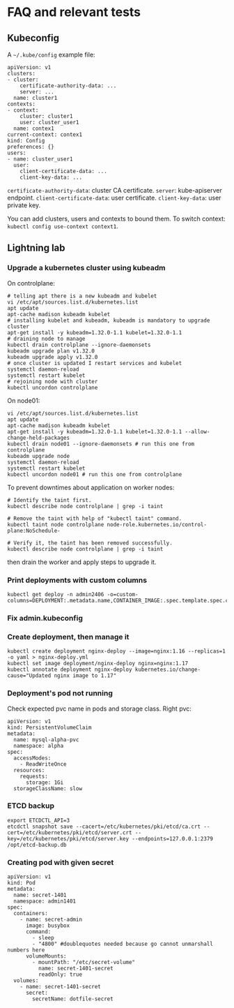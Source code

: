 # FAQ and relevant tests

## Kubeconfig
A `~/.kube/config` example file:
```
apiVersion: v1
clusters:
- cluster:
    certificate-authority-data: ...
    server: ...
  name: cluster1
contexts:
- context:
    cluster: cluster1
    user: cluster_user1
  name: contex1
current-context: contex1
kind: Config
preferences: {}
users:
- name: cluster_user1
  user:
    client-certificate-data: ...
    client-key-data: ...
```
`certificate-authority-data`: cluster CA certificate.
`server`: kube-apiserver endpoint.
`client-certificate-data`: user certificate.
`client-key-data`: user private key.

You can add clusters, users and contexts to bound them. To switch context: `kubectl config use-context context1`.

## Lightning lab

### Upgrade a kubernetes cluster using kubeadm
On controlplane:
```
# telling apt there is a new kubeadm and kubelet
vi /etc/apt/sources.list.d/kubernetes.list
apt update
apt-cache madison kubeadm kubelet
# installing kubelet and kubeadm, kubeadm is mandatory to upgrade cluster
apt-get install -y kubeadm=1.32.0-1.1 kubelet=1.32.0-1.1
# draining node to manage
kubectl drain controlplane --ignore-daemonsets
kubeadm upgrade plan v1.32.0
kubeadm upgrade apply v1.32.0
# once cluster is updated I restart services and kubelet
systemctl daemon-reload
systemctl restart kubelet
# rejoining node with cluster
kubectl uncordon controlplane
```

On node01:
```
vi /etc/apt/sources.list.d/kubernetes.list
apt update
apt-cache madison kubeadm kubelet
apt-get install -y kubeadm=1.32.0-1.1 kubelet=1.32.0-1.1 --allow-change-held-packages
kubectl drain node01 --ignore-daemonsets # run this one from controlplane
kubeadm upgrade node
systemctl daemon-reload
systemctl restart kubelet
kubectl uncordon node01 # run this one from controlplane
```

To prevent downtimes about application on worker nodes:
```
# Identify the taint first.
kubectl describe node controlplane | grep -i taint

# Remove the taint with help of "kubectl taint" command.
kubectl taint node controlplane node-role.kubernetes.io/control-plane:NoSchedule-

# Verify it, the taint has been removed successfully.  
kubectl describe node controlplane | grep -i taint
```
then drain the worker and apply steps to upgrade it.

### Print deployments with custom columns
```
kubectl get deploy -n admin2406 -o=custom-columns=DEPLOYMENT:.metadata.name,CONTAINER_IMAGE:.spec.template.spec.containers[0].image,READY_REPLICAS:.status.readyReplicas,NAMESPACE:.metadata.namespace
```

### Fix admin.kubeconfig


### Create deployment, then manage it
```
kubectl create deployment nginx-deploy --image=nginx:1.16 --replicas=1 -o yaml > nginx-deploy.yml
kubectl set image deployment/nginx-deploy nginx=nginx:1.17
kubectl annotate deployment nginx-deploy kubernetes.io/change-cause="Updated nginx image to 1.17"
```

### Deployment's pod not running
Check expected pvc name in pods and storage class. Right pvc:
```
apiVersion: v1
kind: PersistentVolumeClaim
metadata:
  name: mysql-alpha-pvc
  namespace: alpha
spec:
  accessModes:
    - ReadWriteOnce
  resources:
    requests:
      storage: 1Gi
  storageClassName: slow
```

### ETCD backup
```
export ETCDCTL_API=3
etcdctl snapshot save --cacert=/etc/kubernetes/pki/etcd/ca.crt --cert=/etc/kubernetes/pki/etcd/server.crt --key=/etc/kubernetes/pki/etcd/server.key --endpoints=127.0.0.1:2379 /opt/etcd-backup.db
```

### Creating pod with given secret
```
apiVersion: v1
kind: Pod
metadata:
  name: secret-1401
  namespace: admin1401
spec:
  containers:
    - name: secret-admin
      image: busybox
      command:
        - sleep
        - "4800" #doublequotes needed because go cannot unmarshall numbers here
      volumeMounts:
        - mountPath: "/etc/secret-volume"
          name: secret-1401-secret
          readOnly: true
  volumes:
    - name: secret-1401-secret
      secret:
        secretName: dotfile-secret
```
